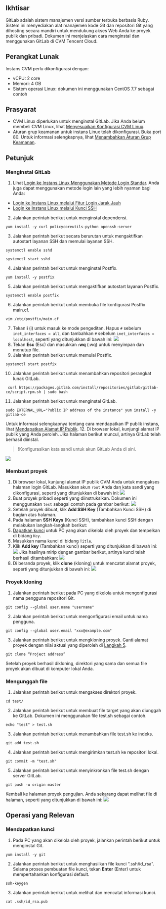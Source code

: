 ## Ikhtisar
GitLab adalah sistem manajemen versi sumber terbuka berbasis Ruby. Sistem ini menyediakan alat manajemen kode Git dan repositori Git yang dihosting secara mandiri untuk mendukung akses Web Anda ke proyek publik dan pribadi. Dokumen ini menjelaskan cara menginstal dan menggunakan GitLab di CVM Tencent Cloud.



## Perangkat Lunak
Instans CVM perlu dikonfigurasi dengan:
- vCPU: 2 core
- Memori: 4 GB
- Sistem operasi Linux: dokumen ini menggunakan CentOS 7.7 sebagai contoh

## Prasyarat
- CVM Linux diperlukan untuk menginstal GitLab. Jika Anda belum membeli CVM Linux, lihat [Menyesuaikan Konfigurasi CVM Linux](https://intl.cloud.tencent.com/document/product/213/10517).
- Aturan grup keamanan untuk instans Linux telah dikonfigurasi. Buka port 80. Untuk informasi selengkapnya, lihat [Menambahkan Aturan Grup Keamanan](https://intl.cloud.tencent.com/document/product/213/34272).

## Petunjuk
### Menginstal GitLab
1. Lihat [Login ke Instans Linux Menggunakan Metode Login Standar](https://intl.cloud.tencent.com/document/product/213/5436). Anda juga dapat menggunakan metode login lain yang lebih nyaman bagi Anda:
 - [Login ke Instans Linux melalui Fitur Login Jarak Jauh](https://intl.cloud.tencent.com/document/product/213/32502)
 - [Login ke Instans Linux melalui Kunci SSH](https://intl.cloud.tencent.com/document/product/213/32501)
2. Jalankan perintah berikut untuk menginstal dependensi.
```
yum install -y curl policycoreutils-python openssh-server
```
3. Jalankan perintah berikut secara berurutan untuk mengaktifkan autostart layanan SSH dan memulai layanan SSH.
```
systemctl enable sshd
```
```
systemctl start sshd
```
4. Jalankan perintah berikut untuk menginstal Postfix.
```
yum install -y postfix
```
5. Jalankan perintah berikut untuk mengaktifkan autostart layanan Postfix.
```
systemctl enable postfix
```
6. Jalankan perintah berikut untuk membuka file konfigurasi Postfix main.cf.
```
vim /etc/postfix/main.cf
```
7. Tekan **i** (i) untuk masuk ke mode pengeditan. Hapus `#` sebelum `inet_interfaces = all`, dan tambahkan `#` sebelum `inet_interfaces = localhost`, seperti yang ditunjukkan di bawah ini: 
![](https://main.qcloudimg.com/raw/57fa73bdcd05343b5dcee24e47b5f09a.png)
8. Tekan **Esc** (Esc) dan masukkan **:wq** (:wq) untuk menyimpan dan menutup file.
9. Jalankan perintah berikut untuk memulai Postfix.
```
systemctl start postfix
```
10. Jalankan perintah berikut untuk menambahkan repositori perangkat lunak GitLab.
```
 curl https://packages.gitlab.com/install/repositories/gitlab/gitlab-ce/script.rpm.sh | sudo bash
```
11. Jalankan perintah berikut untuk menginstal GitLab.
```
sudo EXTERNAL_URL="Public IP address of the instance" yum install -y gitlab-ce
```
Untuk informasi selengkapnya tentang cara mendapatkan IP publik instans, lihat [Mendapatkan Alamat IP Publik](https://intl.cloud.tencent.com/document/product/213/17940).
12. Di browser lokal, kunjungi alamat IP publik yang Anda peroleh. Jika halaman berikut muncul, artinya GitLab telah berhasil diinstal.
>!Konfigurasikan kata sandi untuk akun GitLab Anda di sini.
>
![](https://main.qcloudimg.com/raw/791f5250c2bca059369a141c047f2c21.png)


### Membuat proyek
1. Di browser lokal, kunjungi alamat IP publik CVM Anda untuk mengakses halaman login GitLab. Masukkan akun `root` Anda dan kata sandi yang dikonfigurasi, seperti yang ditunjukkan di bawah ini:
![](https://main.qcloudimg.com/raw/c0639741b40c1fa33d41434c0222c13b.png)
2. Buat proyek pribadi seperti yang diinstruksikan. Dokumen ini menggunakan `test` sebagai contoh pada gambar berikut:
![](https://main.qcloudimg.com/raw/912805dfffcba06558d3adbe8b33b4bc.png)
3. Setelah proyek dibuat, klik **Add SSH Key** (Tambahkan Kunci SSH) di bagian atas halaman.
4. Pada halaman **SSH Keys** (Kunci SSH), tambahkan kunci SSH dengan melakukan langkah-langkah berikut:
 1. [Dapatkan kunci](#getKey) untuk PC yang akan dikelola oleh proyek dan tempelkan di bidang `Key`.
 2. Masukkan nama kunci di bidang `Title`.
 3. Klik **Add key** (Tambahkan kunci) seperti yang ditunjukkan di bawah ini:
![](https://main.qcloudimg.com/raw/c8d21821f0d6919a650cf36d43666f06.png)
Jika hasilnya mirip dengan gambar berikut, artinya kunci telah berhasil ditambahkan:
![](https://main.qcloudimg.com/raw/6908a9710bd01d57c01892b31247bc02.png)
5. <span id="Step5"></span>Di beranda proyek, klik **clone** (kloning) untuk mencatat alamat proyek, seperti yang ditunjukkan di bawah ini:
![](https://main.qcloudimg.com/raw/972726ec33e5a92c0a778a700ae9b4b0.png)


### Proyek kloning
1. Jalankan perintah berikut pada PC yang dikelola untuk mengonfigurasi nama pengguna repositori Git.
```
git config --global user.name "username" 
```
2. Jalankan perintah berikut untuk mengonfigurasi email untuk nama pengguna.
```
git config --global user.email "xxx@example.com" 
```
3. Jalankan perintah berikut untuk mengkloning proyek. Ganti alamat proyek dengan nilai aktual yang diperoleh di [Langkah 5](#Step5).
```
git clone “Project address”
```
Setelah proyek berhasil dikloning, direktori yang sama dan semua file proyek akan dibuat di komputer lokal Anda.

### Mengunggah file
1. Jalankan perintah berikut untuk mengakses direktori proyek.
```
cd test/
```
2. Jalankan perintah berikut untuk membuat file target yang akan diunggah ke GitLab. Dokumen ini menggunakan file test.sh sebagai contoh.
```
echo "test" > test.sh
```
3. Jalankan perintah berikut untuk menambahkan file test.sh ke indeks.
```
git add test.sh
```
4. Jalankan perintah berikut untuk mengirimkan test.sh ke repositori lokal.
```
git commit -m "test.sh"
```
5. Jalankan perintah berikut untuk menyinkronkan file test.sh dengan server GitLab.
```
git push -u origin master
```
Kembali ke halaman proyek pengujian. Anda sekarang dapat melihat file di halaman, seperti yang ditunjukkan di bawah ini:
![](https://main.qcloudimg.com/raw/e208c7a0f7399e4a42a1bb3d17a89c1c.png)

## Operasi yang Relevan
### Mendapatkan kunci<span id="getKey"></span>
1. Pada PC yang akan dikelola oleh proyek, jalankan perintah berikut untuk menginstal Git.
```
yum install -y git
```
2. Jalankan perintah berikut untuk menghasilkan file kunci “.ssh/id_rsa”. Selama proses pembuatan file kunci, tekan **Enter** (Enter) untuk mempertahankan konfigurasi default.
```
ssh-keygen
```
3. Jalankan perintah berikut untuk melihat dan mencatat informasi kunci.
```
cat .ssh/id_rsa.pub
```
